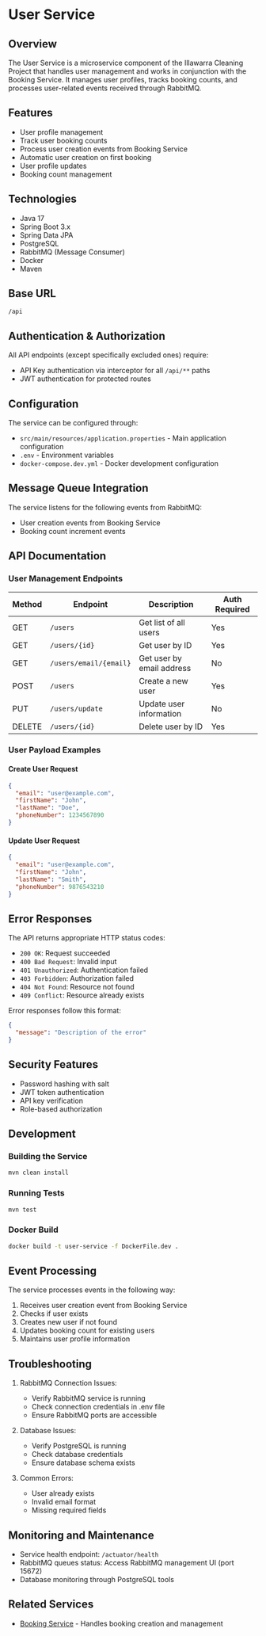 # User Service

## Overview
The User Service is a microservice component of the Illawarra Cleaning Project that handles user management and works in conjunction with the Booking Service. It manages user profiles, tracks booking counts, and processes user-related events received through RabbitMQ.

## Features
- User profile management
- Track user booking counts
- Process user creation events from Booking Service
- Automatic user creation on first booking
- User profile updates
- Booking count management

## Technologies
- Java 17
- Spring Boot 3.x
- Spring Data JPA
- PostgreSQL
- RabbitMQ (Message Consumer)
- Docker
- Maven

## Base URL
```
/api
```

## Authentication & Authorization

All API endpoints (except specifically excluded ones) require:
- API Key authentication via interceptor for all `/api/**` paths
- JWT authentication for protected routes

## Configuration
The service can be configured through:
- `src/main/resources/application.properties` - Main application configuration
- `.env` - Environment variables
- `docker-compose.dev.yml` - Docker development configuration

## Message Queue Integration
The service listens for the following events from RabbitMQ:
- User creation events from Booking Service
- Booking count increment events

## API Documentation

### User Management Endpoints

| Method | Endpoint | Description | Auth Required |
|--------|----------|-------------|--------------|
| GET | `/users` | Get list of all users | Yes |
| GET | `/users/{id}` | Get user by ID | Yes |
| GET | `/users/email/{email}` | Get user by email address | No |
| POST | `/users` | Create a new user | Yes |
| PUT | `/users/update` | Update user information | No |
| DELETE | `/users/{id}` | Delete user by ID | Yes |

### User Payload Examples

#### Create User Request
```json
{
  "email": "user@example.com",
  "firstName": "John",
  "lastName": "Doe",
  "phoneNumber": 1234567890
}
```

#### Update User Request
```json
{
  "email": "user@example.com",
  "firstName": "John",
  "lastName": "Smith",
  "phoneNumber": 9876543210
}
```

## Error Responses

The API returns appropriate HTTP status codes:

- `200 OK`: Request succeeded
- `400 Bad Request`: Invalid input
- `401 Unauthorized`: Authentication failed
- `403 Forbidden`: Authorization failed
- `404 Not Found`: Resource not found
- `409 Conflict`: Resource already exists

Error responses follow this format:
```json
{
  "message": "Description of the error"
}
```

## Security Features

- Password hashing with salt
- JWT token authentication
- API key verification
- Role-based authorization

## Development

### Building the Service
```bash
mvn clean install
```

### Running Tests
```bash
mvn test
```

### Docker Build
```bash
docker build -t user-service -f DockerFile.dev .
```

## Event Processing
The service processes events in the following way:
1. Receives user creation event from Booking Service
2. Checks if user exists
3. Creates new user if not found
4. Updates booking count for existing users
5. Maintains user profile information

## Troubleshooting
1. RabbitMQ Connection Issues:
   - Verify RabbitMQ service is running
   - Check connection credentials in .env file
   - Ensure RabbitMQ ports are accessible

2. Database Issues:
   - Verify PostgreSQL is running
   - Check database credentials
   - Ensure database schema exists

3. Common Errors:
   - User already exists
   - Invalid email format
   - Missing required fields

## Monitoring and Maintenance
- Service health endpoint: `/actuator/health`
- RabbitMQ queues status: Access RabbitMQ management UI (port 15672)
- Database monitoring through PostgreSQL tools

## Related Services
- [Booking Service](../booking-service/README.md) - Handles booking creation and management
